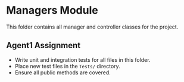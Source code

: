 # Managers Module

This folder contains all manager and controller classes for the project. 

## Agent1 Assignment
- Write unit and integration tests for all files in this folder.
- Place new test files in the `Tests/` directory.
- Ensure all public methods are covered. 